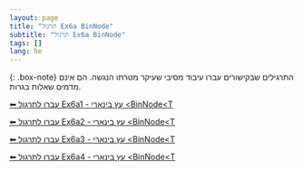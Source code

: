 ```yaml
---
layout: page
title: "תרגול Ex6a BinNode"
subtitle: "תרגול Ex6a BinNode"
tags: []
lang: he
---
```


{: .box-note}
התרגילים שבקישורים עברו עיבוד מסיבי שעיקר מטרתו הנגשה. הם אינם מדמים שאלות בגרות.

[⬅ עברו לתרגול Ex6a1 - עץ בינארי \<BinNode\<T](/cst/6binnode/Ex6a1binnode)

[⬅ עברו לתרגול Ex6a2 - עץ בינארי \<BinNode\<T](/cst/6binnode/Ex6a2binnode)

[⬅ עברו לתרגול Ex6a3 - עץ בינארי \<BinNode\<T](/cst/6binnode/Ex6a3binnode)

[⬅ עברו לתרגול Ex6a4 - עץ בינארי \<BinNode\<T](/cst/6binnode/Ex6a4binnode)



